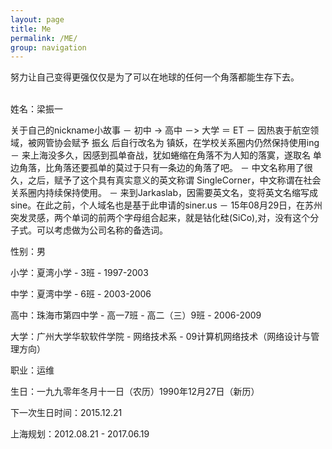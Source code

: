 ```yaml
---
layout: page
title: Me
permalink: /ME/
group: navigation
---
```


努力让自己变得更强仅仅是为了可以在地球的任何一个角落都能生存下去。
<br><br>

姓名：梁振一

关于自己的nickname小故事
－ 初中 -> 高中 －> 大学 ＝ ET
－ 因热衷于航空领域，被网管协会赋予 振幺 后自行改名为 镇妖，在学校关系圈内仍然保持使用ing
－ 来上海没多久，因感到孤单奋战，犹如蜷缩在角落不为人知的落寞，遂取名 单边角落，比角落还要孤单的莫过于只有一条边的角落了吧。
－ 中文名称用了很久，之后，赋予了这个具有真实意义的英文称谓 SingleCorner，中文称谓在社会关系圈内持续保持使用。
－ 来到Jarkaslab，因需要英文名，变将英文名缩写成 sine。在此之前，个人域名也是基于此申请的siner.us
－ 15年08月29日，在苏州突发灵感，两个单词的前两个字母组合起来，就是钴化硅(SiCo),对，没有这个分子式。可以考虑做为公司名称的备选词。

性别：男

小学：夏湾小学 - 3班 - 1997-2003

中学：夏湾中学 - 6班 - 2003-2006

高中：珠海市第四中学 - 高一7班 - 高二（三）9班 - 2006-2009

大学：广州大学华软软件学院 - 网络技术系 - 09计算机网络技术（网络设计与管理方向）

职业：运维

生日：一九九零年冬月十一日（农历）1990年12月27日（新历）

下一次生日时间：2015.12.21

上海规划：2012.08.21 - 2017.06.19